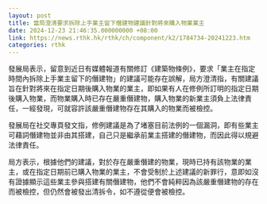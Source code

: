```yaml
---
layout: post
title: 當局澄清要求拆除上手業主留下僭建物建議針對將來購入物業業主
date: 2024-12-23 21:46:35.000000000 +08:00
link: https://news.rthk.hk/rthk/ch/component/k2/1784734-20241223.htm
categories: rthk
---
```


發展局表示，留意到近日有媒體報道有關修訂《建築物條例》，要求「業主在指定時間內拆除上手業主留下的僭建物」的建議可能存在誤解，局方澄清指，有關建議旨在針對將來在指定日期後購入物業的業主，即如果有人在修例所訂明的指定日期後購入物業，而物業購入時已存在嚴重僭建物，購入物業的新業主須負上法律責任，一經發現，可就容許該嚴重僭建物存在其購入的物業而被檢控。

發展局在社交專頁發文指，修例建議是為了堵塞目前法例的一個漏洞，即有些業主可藉詞僭建物並非由其搭建，自己只是繼承前業主搭建的僭建物，而因此得以規避法律責任。

局方表示，根據他們的建議，對於存在嚴重僭建的物業，現時已持有該物業的業主，或在指定日期前已購入物業的業主，不會受制於上述建議的新罪行，意即如沒有證據顯示這些業主參與搭建有關僭建物，他們不會純粹因為該嚴重僭建物的存在而被檢控，但仍然會被發出清拆令，如不遵從便會被檢控。
